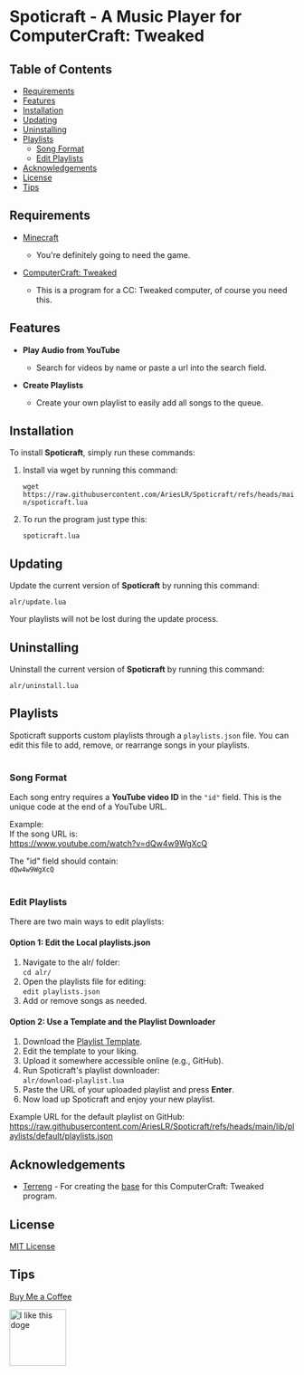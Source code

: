 # Spoticraft - A Music Player for ComputerCraft: Tweaked

## Table of Contents

- [Requirements](#requirements)
- [Features](#features)
- [Installation](#installation)
- [Updating](#updating)
- [Uninstalling](#uninstalling)
- [Playlists](#playlists)
  - [Song Format](#song-format)
  - [Edit Playlists](#edit-playlists)
- [Acknowledgements](#acknowledgements)
- [License](#license)
- [Tips](#tips)

## Requirements

- [Minecraft](https://www.minecraft.net)
  - You're definitely going to need the game.

- [ComputerCraft: Tweaked](https://computercraft.cc)
  - This is a program for a CC: Tweaked computer, of course you need this.

## Features

- **Play Audio from YouTube**
  - Search for videos by name or paste a url into the search field.

- **Create Playlists**
  - Create your own playlist to easily add all songs to the queue.

## Installation

To install **Spoticraft**, simply run these commands:

1. Install via wget by running this command:

    `wget https://raw.githubusercontent.com/AriesLR/Spoticraft/refs/heads/main/spoticraft.lua`

2. To run the program just type this:

    `spoticraft.lua`

## Updating

Update the current version of **Spoticraft** by running this command:
  
`alr/update.lua`

Your playlists will not be lost during the update process.

## Uninstalling

Uninstall the current version of **Spoticraft** by running this command:
  
`alr/uninstall.lua`

## Playlists

Spoticraft supports custom playlists through a `playlists.json` file. You can edit this file to add, remove, or rearrange songs in your playlists.

#

### Song Format
Each song entry requires a **YouTube video ID** in the `"id"` field. This is the unique code at the end of a YouTube URL.  

Example:  
If the song URL is:  
https://www.youtube.com/watch?v=dQw4w9WgXcQ  

The "id" field should contain:  
`dQw4w9WgXcQ`

#

### Edit Playlists
There are two main ways to edit playlists:

#### Option 1: Edit the Local playlists.json
1. Navigate to the alr/ folder:  
   `cd alr/`
2. Open the playlists file for editing:  
   `edit playlists.json`
3. Add or remove songs as needed.

#### Option 2: Use a Template and the Playlist Downloader
1. Download the [Playlist Template](https://github.com/AriesLR/Spoticraft/releases/download/v1.0.0/playlists.json).
2. Edit the template to your liking.
3. Upload it somewhere accessible online (e.g., GitHub).  
4. Run Spoticraft's playlist downloader:  
   `alr/download-playlist.lua`
5. Paste the URL of your uploaded playlist and press **Enter**.
6. Now load up Spoticraft and enjoy your new playlist.

Example URL for the default playlist on GitHub:  
https://raw.githubusercontent.com/AriesLR/Spoticraft/refs/heads/main/lib/playlists/default/playlists.json
 
## Acknowledgements
- [Terreng](https://github.com/terreng) - For creating the [base](https://github.com/terreng/computercraft-streaming-music) for this ComputerCraft: Tweaked program.

## License

[MIT License](LICENSE)

## Tips
[Buy Me a Coffee](https://www.buymeacoffee.com/arieslr)


<img src="https://i.imgflip.com/1u2oyu.jpg" alt="I like this doge" width="100">